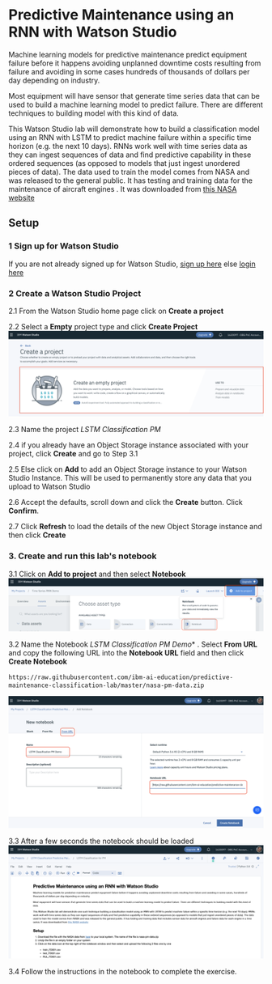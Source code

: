 #  Predictive Maintenance using an RNN with Watson Studio

Machine learning models for predictive maintenance predict equipment failure before it happens avoiding unplanned downtime costs resulting from failure and avoiding in some cases  hundreds of thousands of dollars per day depending on industry.

Most equipment will have sensor that generate time series data that can be used to build a machine learning model to predict failure. There are different techniques to building model with this kind of data.

This Watson Studio lab  will demonstrate how to build a classification model using an  RNN with LSTM to predict machine failure within a specific time horizon (e.g. the next 10 days). RNNs work well with time series data as they can ingest sequences of data and find predictive capability in these ordered sequences (as opposed to models that just ingest unordered pieces of data).  The data used to train the model comes from NASA and was released to the general public. It has testing and training data for the maintenance of aircraft engines . It was downloaded from [this NASA website](https://c3.nasa.gov/dashlink/resources/139/)

##  Setup

### 1 Sign up for Watson Studio

If you are not already signed up for Watson Studio, [sign up here](https://www.ibm.com/cloud/watson-studio) else [login here](https://dataplatform.cloud.ibm.com/)

### 2 Create a Watson Studio Project

2.1 From the Watson Studio home page click on **Create a project**

2.2 Select a **Empty** project type and click **Create Project**
![Jupyter Notebook](images/ss2.png)

2.3 Name the project *LSTM Classification PM*

2.4 if you already have an Object Storage  instance associated with your project, click **Create** and go to Step 3.1

2.5 Else click on **Add** to add an Object Storage instance to your Watson Studio Instance. This will be used to permanently store any data that you upload to Watson Studio

2.6 Accept the defaults, scroll down and click the **Create** button. Click **Confirm**.

2.7 Click **Refresh** to load the details of the new Object Storage instance and then click **Create**


### 3. Create  and run this lab's notebook

3.1 Click on  **Add to project** and then select **Notebook**
![Assets](images/ss3.png)

3.2 Name the Notebook *LSTM Classification PM Demo** . Select **From URL** and copy the following URL into the **Notebook URL** field and then click **Create Notebook**

```
https://raw.githubusercontent.com/ibm-ai-education/predictive-maintenance-classification-lab/master/nasa-pm-data.zip
```

![Create Notebook](images/ss4.png)


3.3 After a few seconds the notebook should be loaded
![Notebook loaded](images/ss5.png)

3.4 Follow the instructions in the notebook to complete the exercise.
